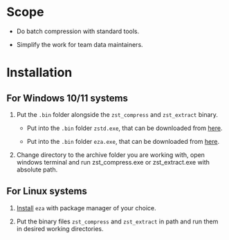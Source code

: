 # Scope

- Do batch compression with standard tools.

- Simplify the work for team data maintainers.

# Installation

## For Windows 10/11 systems

1. Put the `.bin` folder alongside the `zst_compress` and `zst_extract` binary.

   - Put into the `.bin` folder `zstd.exe`, that can be downloaded from [here](https://github.com/facebook/zstd/releases).

   - Put into the `.bin` folder `eza.exe`, that can be downloaded from [here](https://github.com/eza-community/eza/releases).

2. Change directory to the archive folder you are working with, open windows terminal and run zst_compress.exe or zst_extract.exe with absolute path.

## For Linux systems

1. [Install](https://crates.io/crates/eza) `eza` with package manager of your choice.

2. Put the binary files `zst_compress` and `zst_extract` in path and run them in desired working directories.